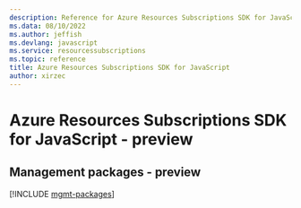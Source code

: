 ```yaml
---
description: Reference for Azure Resources Subscriptions SDK for JavaScript
ms.data: 08/10/2022
ms.author: jeffish
ms.devlang: javascript
ms.service: resourcessubscriptions
ms.topic: reference
title: Azure Resources Subscriptions SDK for JavaScript
author: xirzec
---
```

# Azure Resources Subscriptions SDK for JavaScript - preview

## Management packages - preview
[!INCLUDE [mgmt-packages](resources-subscriptions-mgmt-index.md)]